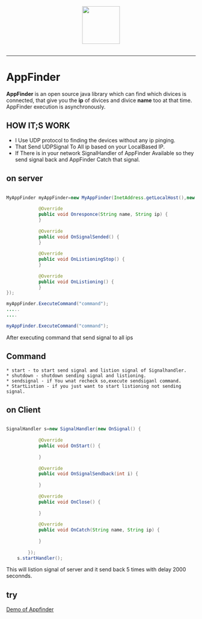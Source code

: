 <div align="center">
  <img src="https://media.licdn.com/mpr/mpr/AAEAAQAAAAAAAAcoAAAAJDk1NDU4YWVhLTdjMjctNDEwYi1iZjVkLTE1Y2M3ZTFiMzE3MA.png" heigh="100" width="100"><br><br>
</div>

-----------------
# AppFinder

**AppFinder** is an open source java library which can find which divices is connected, that give you the **ip** of divices and divice **name** too at that time. AppFinder execution is asynchronously.  

## HOW IT;S WORK

   * I Use UDP protocol to finding the devices without any ip pinging.
   * That Send UDPSignal To All ip based on your LocalBased IP.
   * If There is in your network SignalHandler of AppFinder Available so they send signal back and AppFinder Catch that signal.
     
## on server 

```java 

MyAppFinder myAppFinder=new MyAppFinder(InetAddress.getLocalHost(),new OnMyAppFind() {
			
			@Override
			public void Onresponce(String name, String ip) {
			}
			
			@Override
			public void OnSignalSended() {
			}
			
			@Override
			public void OnListioningStop() {
			}
			
			@Override
			public void OnListioning() {
			}
});

myAppFinder.ExecuteCommand("command");
.....
....

myAppFinder.ExecuteCommand("command");


```
After executing command that send signal to all ips

## Command

    * start - to start send signal and listion signal of Signalhandler.
    * shutdown - shutdown sending signal and listioning.
    * sendsignal - if You wnat recheck so,execute sendsiganl command.
    * StartListion - if you just want to start listioning not sending signal. 
    
## on Client 

```java

SignalHandler s=new SignalHandler(new OnSignal() {
			
			@Override
			public void OnStart() {
				
			}
			
			@Override
			public void OnSignalSendback(int i) {
				
			}
			
			@Override
			public void OnClose() {
				
			}
			
			@Override
			public void OnCatch(String name, String ip) {
				
			}
      
		});
    s.startHandler();
```
This will listion signal of server and it send back 5 times with delay 2000 seconnds.

## try 

 [Demo of Appfinder](https://github.com/Mohit-Mamtora/AppFinder-Android/blob/master/AppFinderAndroid1.0/demo.java)

